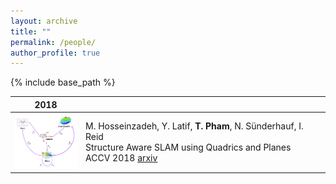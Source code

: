 ```yaml
---
layout: archive
title: ""
permalink: /people/
author_profile: true
---
```


{% include base_path %}

|  2018 |   |
|---|---|
|<img src="../images/accv2018.png" alt="drawing" width="100px"/>| M. Hosseinzadeh, Y. Latif, **T. Pham**, N. Sünderhauf, I. Reid <br> Structure Aware SLAM using Quadrics and Planes <br>ACCV 2018 [arxiv](https://arxiv.org/abs/1804.09111)|
